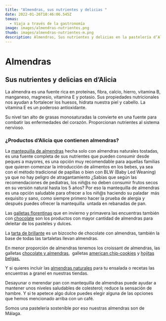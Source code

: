 ```yaml
---
title: "Almendras, sus nutrientes y delicias "
date: 2022-01-26T10:46:06.545Z
temas:
  - Viaja a través de la gastronomía
image: images/almendras-nutrientes.png
thumb: images/almendras-nutrientes-m.png
description: Almendras, Sus nutrientes y delicias en la pastelería d’Alicia
---
```

# **Almendras**

## **Sus nutrientes y delicias en d’Alicia** 

La almendra es una fuente rica en proteínas, fibra, calcio, hierro, vitamina B, manganeso, magnesio, vitamina E y potasio. Sus propiedades nutricionales nos ayudan a fortalecer los huesos, hidrata nuestra piel y cabello. La vitamina E es un poderoso antioxidante. 

Su nivel tan alto de grasas monosaturadas la convierte en una fuente para combatir las enfermedades del corazón. Proporcionan nutrientes al sistema nervioso. 

### ¿Productos d’Alicia que contienen almendras? 

La [mantequilla de almendras](https://www.dealicia.com/product/mantequillas/mantequilla-de-almendras/) hecha solo con almendras naturales tostadas, es una fuente completa de sus nutrientes que pueden consumir desde peques a mayores, es una opción muy recomendable para aquellas familias que quieren comenzar la introducción de alimentos en los bebes, ya sea con el método tradicional de papillas o bien con BLW (Baby Led Weaning) ya que no hay peligro de atragantamiento ¿Sabías que según las recomendaciones de pediatras, los niñ@s no deben consumir frutos secos en su versión natural hasta los 5 años? Por eso la mantequilla de almendras es una opción saludable para ofrecer a los niñ@s haciendo su paladar  más exquisito y sano, como siempre primero hacer la prueba de alergia y después puedes ofrecer la mantequilla  untada en rebanadas de pan. 

Las [galletas florentinas](https://www.dealicia.com/product/galletas/galletas-florentina/) que en invierno y primavera las encuentras también con [chocolate](https://www.dealicia.com/product/galletas/galletas-florentinas-chocolate/) son los productos con mayor cantidad de almendras para deleitar de los pasteles y dulces. 

La [tarta de brillante](https://www.dealicia.com/blog/catalogo-tartas/) es un bizcocho de chocolate con almendras, también la base de todas las tartaletas llevan almendras. 

En menor proporción de almendras tenemos los croissant de almendras, las galletas [chocolate y almendras](https://www.dealicia.com/product/galletas/galletas-chocolate-almendra/),  galletas [american chip-cookies](https://www.dealicia.com/product/galletas/galletas-american-cookies/) y [hojitas belgas.](https://www.dealicia.com/product/galletas/galletas-hojitas-belgas/)

Y si quieres incluir las [almendras naturales](https://www.dealicia.com/product/saludables/almendras-naturales/) para tu ensalada o recetas las encuentras a granel en nuestras tiendas. 

Desayunar o merendar pan con mantequilla de almendras puede ayudar a mantener unos niveles saludables de colesterol; reduce la sensación de hambre. Y si te apetece algo dulce puedes elegir alguna de las opciones que hemos mencionado arriba con un café. 

Somos una pastelería sostenible por eso nuestras almendras son de Málaga.